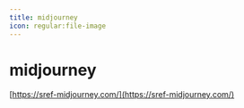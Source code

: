 ```yaml
---
title: midjourney
icon: regular:file-image
---
```


# midjourney
[https://sref-midjourney.com/](https://sref-midjourney.com/)

